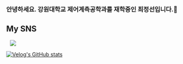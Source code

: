 ### 안녕하세요. 강원대학교 제어계측공학과를 재학중인 최정선입니다.👋

## My SNS

<a href="https://www.instagram.com/c_junction_/">
    <img 
        src="http://img.shields.io/badge/-C_junction_-000000?style=flat&logo=Instagram&link=https://www.instagram.com/c_junction_/"
        style="height : auto; margin-left : 10px; margin-right : 10px;"/>
</a>

[![Velog's GitHub stats](https://velog-readme-stats.vercel.app/api/badge?name=jeongseon)](https://velog.io/@jeongseon08) 


<!--
**jeongseon08/jeongseon08** is a ✨ _special_ ✨ repository because its `README.md` (this file) appears on your GitHub profile.

Here are some ideas to get you started:

- 🔭 I’m currently working on ...
- 🌱 I’m currently learning ...
- 👯 I’m looking to collaborate on ...
- 🤔 I’m looking for help with ...
- 💬 Ask me about ...
- 📫 How to reach me: ...
- 😄 Pronouns: ...
- ⚡ Fun fact: ...
-->
